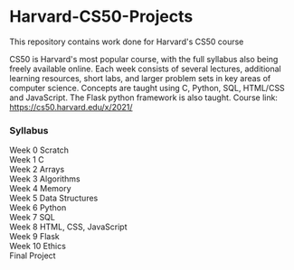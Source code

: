 # Harvard-CS50-Projects
This repository contains work done for Harvard's CS50 course

CS50 is Harvard's most popular course, with the full syllabus also being freely available online.
Each week consists of several lectures, additional learning resources, short labs, and larger problem sets in key areas of computer science. 
Concepts are taught using C, Python, SQL, HTML/CSS and JavaScript. The Flask python framework is also taught. 
Course link: https://cs50.harvard.edu/x/2021/

### Syllabus
Week 0 Scratch  
Week 1 C  
Week 2 Arrays  
Week 3 Algorithms  
Week 4 Memory  
Week 5 Data Structures  
Week 6 Python  
Week 7 SQL  
Week 8 HTML, CSS, JavaScript  
Week 9 Flask  
Week 10 Ethics  
Final Project  
